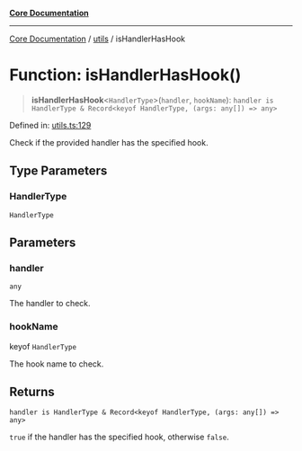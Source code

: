 [**Core Documentation**](../../README.md)

***

[Core Documentation](../../README.md) / [utils](../README.md) / isHandlerHasHook

# Function: isHandlerHasHook()

> **isHandlerHasHook**\<`HandlerType`\>(`handler`, `hookName`): `handler is HandlerType & Record<keyof HandlerType, (args: any[]) => any>`

Defined in: [utils.ts:129](https://github.com/stonemjs/core/blob/65c9e07f9d264b07f6e4091fcc29046b5ca8ea45/src/utils.ts#L129)

Check if the provided handler has the specified hook.

## Type Parameters

### HandlerType

`HandlerType`

## Parameters

### handler

`any`

The handler to check.

### hookName

keyof `HandlerType`

The hook name to check.

## Returns

`handler is HandlerType & Record<keyof HandlerType, (args: any[]) => any>`

`true` if the handler has the specified hook, otherwise `false`.
